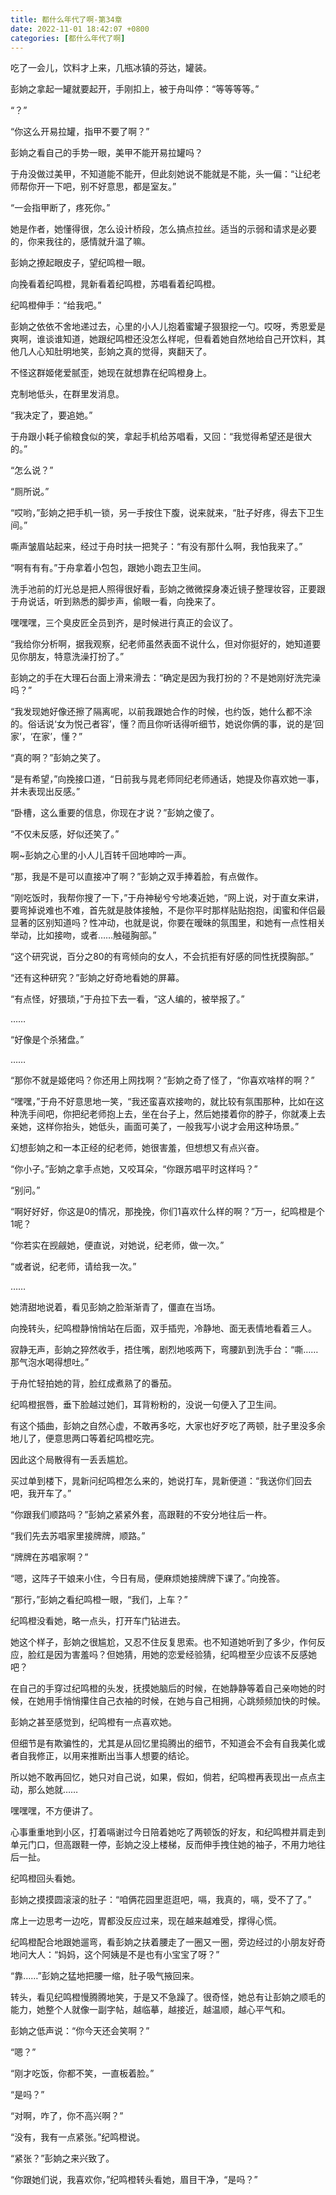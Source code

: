```yaml
---
title: 都什么年代了啊-第34章
date: 2022-11-01 18:42:07 +0800
categories: [都什么年代了啊]
---
```


吃了一会儿，饮料才上来，几瓶冰镇的芬达，罐装。

彭姠之拿起一罐就要起开，手刚扣上，被于舟叫停：“等等等等。”

“？”

“你这么开易拉罐，指甲不要了啊？”

彭姠之看自己的手势一眼，美甲不能开易拉罐吗？

于舟没做过美甲，不知道能不能开，但此刻她说不能就是不能，头一偏：“让纪老师帮你开一下吧，别不好意思，都是室友。”

“一会指甲断了，疼死你。”

她是作者，她懂得很，怎么设计桥段，怎么搞点拉丝。适当的示弱和请求是必要的，你来我往的，感情就升温了嘛。

彭姠之撩起眼皮子，望纪鸣橙一眼。

向挽看着纪鸣橙，晁新看着纪鸣橙，苏唱看着纪鸣橙。

纪鸣橙伸手：“给我吧。”

彭姠之依依不舍地递过去，心里的小人儿抱着蜜罐子狠狠挖一勺。哎呀，秀恩爱是爽啊，谁谈谁知道，她跟纪鸣橙还没怎么样呢，但看着她自然地给自己开饮料，其他几人心知肚明地笑，彭姠之真的觉得，爽翻天了。

不怪这群姬佬爱腻歪，她现在就想靠在纪鸣橙身上。

克制地低头，在群里发消息。

“我决定了，要追她。”

于舟跟小耗子偷粮食似的笑，拿起手机给苏唱看，又回：“我觉得希望还是很大的。”

“怎么说？”

“厕所说。”

“哎哟，”彭姠之把手机一锁，另一手按住下腹，说来就来，“肚子好疼，得去下卫生间。”

嘶声皱眉站起来，经过于舟时扶一把凳子：“有没有那什么啊，我怕我来了。”

“啊有有有。”于舟拿着小包包，跟她小跑去卫生间。

洗手池前的灯光总是把人照得很好看，彭姠之微微探身凑近镜子整理妆容，正要跟于舟说话，听到熟悉的脚步声，偷眼一看，向挽来了。

嘿嘿嘿，三个臭皮匠全员到齐，是时候进行真正的会议了。

“我给你分析啊，据我观察，纪老师虽然表面不说什么，但对你挺好的，她知道要见你朋友，特意洗澡打扮了。”

彭姠之的手在大理石台面上滑来滑去：“确定是因为我打扮的？不是她刚好洗完澡吗？”

“我发现她好像还擦了隔离呢，以前我跟她合作的时候，也约饭，她什么都不涂的。俗话说‘女为悦己者容’，懂？而且你听话得听细节，她说你俩的事，说的是‘回家’，‘在家’，懂？”

“真的啊？”彭姠之笑了。

“是有希望，”向挽接口道，“日前我与晁老师同纪老师通话，她提及你喜欢她一事，并未表现出反感。”

“卧槽，这么重要的信息，你现在才说？”彭姠之傻了。

“不仅未反感，好似还笑了。”

啊~彭姠之心里的小人儿百转千回地呻吟一声。

“那，我是不是可以直接冲了啊？”彭姠之双手捧着脸，有点做作。

“刚吃饭时，我帮你搜了一下，”于舟神秘兮兮地凑近她，“网上说，对于直女来讲，要弯掉说难也不难，首先就是肢体接触，不是你平时那样贴贴抱抱，闺蜜和伴侣最显著的区别知道吗？性冲动，也就是说，你要在暧昧的氛围里，和她有一点性相关举动，比如接吻，或者……触碰胸部。”

“这个研究说，百分之80的有弯倾向的女人，不会抗拒有好感的同性抚摸胸部。”

“还有这种研究？”彭姠之好奇地看她的屏幕。

“有点怪，好猥琐，”于舟拉下去一看，“这人编的，被举报了。”

……

“好像是个杀猪盘。”

……

“那你不就是姬佬吗？你还用上网找啊？”彭姠之奇了怪了，“你喜欢啥样的啊？”

“嘿嘿，”于舟不好意思地一笑，“我还蛮喜欢接吻的，就比较有氛围那种，比如在这种洗手间吧，你把纪老师抱上去，坐在台子上，然后她搂着你的脖子，你就凑上去亲她，这样你抬头，她低头，画面可美了，一般我写小说才会用这种场景。”

幻想彭姠之和一本正经的纪老师，她很害羞，但想想又有点兴奋。

“你小子。”彭姠之拿手点她，又咬耳朵，“你跟苏唱平时这样吗？”

“别问。”

“啊好好好，你这是0的情况，那挽挽，你们1喜欢什么样的啊？”万一，纪鸣橙是个1呢？

“你若实在觊觎她，便直说，对她说，纪老师，做一次。”

“或者说，纪老师，请给我一次。”

……

她清甜地说着，看见彭姠之脸渐渐青了，僵直在当场。

向挽转头，纪鸣橙静悄悄站在后面，双手插兜，冷静地、面无表情地看着三人。

寂静无声，彭姠之猝然收手，捂住嘴，剧烈地咳两下，弯腰趴到洗手台：“嘶……那气泡水喝得想吐。”

于舟忙轻拍她的背，脸红成煮熟了的番茄。

纪鸣橙抿唇，垂下脸越过她们，耳背粉粉的，没说一句便入了卫生间。

有这个插曲，彭姠之自然心虚，不敢再多吃，大家也好歹吃了两顿，肚子里没多余地儿了，便意思两口等着纪鸣橙吃完。

因此这个局散得有一丢丢尴尬。

买过单到楼下，晁新问纪鸣橙怎么来的，她说打车，晁新便道：“我送你们回去吧，我开车了。”

“你跟我们顺路吗？”彭姠之紧紧外套，高跟鞋的不安分地往后一杵。

“我们先去苏唱家里接牌牌，顺路。”

“牌牌在苏唱家啊？”

“嗯，这阵子干娘来小住，今日有局，便麻烦她接牌牌下课了。”向挽答。

“那行，”彭姠之看纪鸣橙一眼，“我们，上车？”

纪鸣橙没看她，略一点头，打开车门钻进去。

她这个样子，彭姠之很尴尬，又忍不住反复思索。也不知道她听到了多少，作何反应，脸红是因为害羞吗？但她猜，用她的恋爱经验猜，纪鸣橙至少应该不反感她吧？

在自己的手穿过纪鸣橙的头发，抚摸她脑后的时候，在她静静等着自己亲吻她的时候，在她用手悄悄攥住自己衣袖的时候，在她与自己相拥，心跳频频加快的时候。

彭姠之甚至感觉到，纪鸣橙有一点喜欢她。

但细节是有欺骗性的，尤其是从回忆里捣腾出的细节，不知道会不会有自我美化或者自我修正，以用来推断出当事人想要的结论。

所以她不敢再回忆，她只对自己说，如果，假如，倘若，纪鸣橙再表现出一点点主动，那么她就……

嘿嘿嘿，不方便讲了。

心事重重地到小区，打着嗝谢过今日陪着她吃了两顿饭的好友，和纪鸣橙并肩走到单元门口，但高跟鞋一停，彭姠之没上楼梯，反而伸手拽住她的袖子，不用力地往后一扯。

纪鸣橙回头看她。

彭姠之摸摸圆滚滚的肚子：“咱俩花园里逛逛吧，嗝，我真的，嗝，受不了了。”

席上一边思考一边吃，胃都没反应过来，现在越来越难受，撑得心慌。

纪鸣橙配合地跟她遛弯，看彭姠之扶着腰走了一圈又一圈，旁边经过的小朋友好奇地问大人：“妈妈，这个阿姨是不是也有小宝宝了呀？”

“靠……”彭姠之猛地把腰一缩，肚子吸气掖回来。

转头，看见纪鸣橙慢腾腾地笑，于是又不急躁了。很奇怪，她总有让彭姠之顺毛的能力，她整个人就像一副字帖，越临摹，越接近，越温顺，越心平气和。

彭姠之低声说：“你今天还会笑啊？”

“嗯？”

“刚才吃饭，你都不笑，一直板着脸。”

“是吗？”

“对啊，咋了，你不高兴啊？”

“没有，我有一点紧张。”纪鸣橙说。

“紧张？”彭姠之来兴致了。

“你跟她们说，我喜欢你，”纪鸣橙转头看她，眉目干净，“是吗？”

